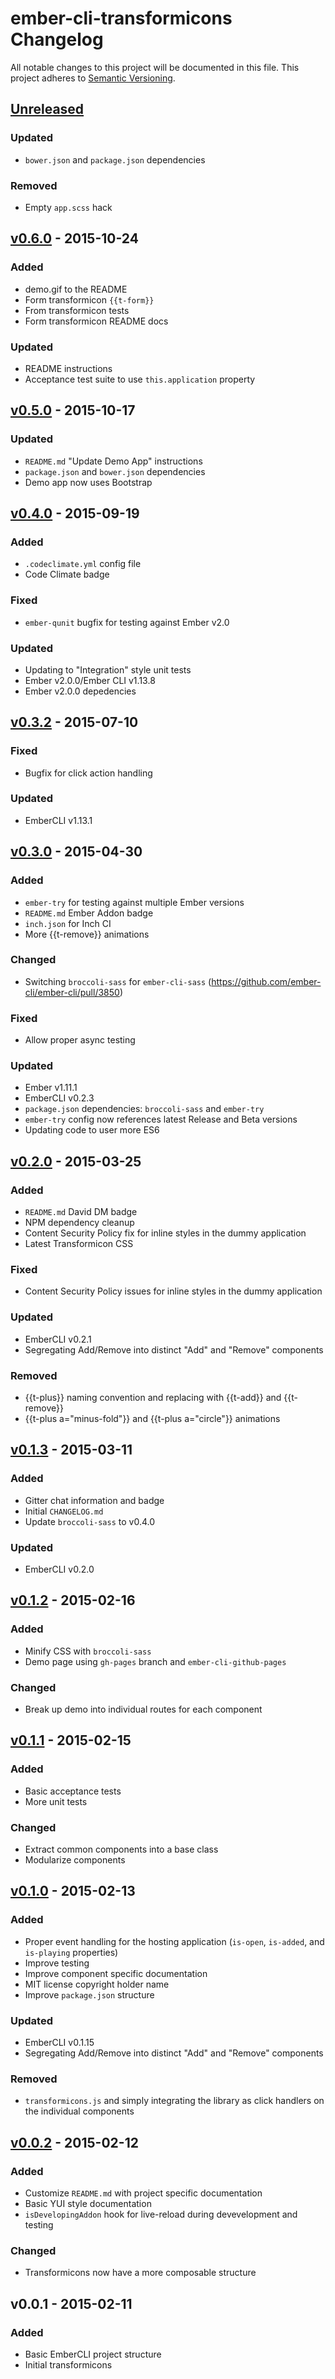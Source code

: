 # ember-cli-transformicons Changelog
All notable changes to this project will be documented in this file.
This project adheres to [Semantic Versioning](http://semver.org/).

## [Unreleased][unreleased]
### Updated
 - `bower.json` and `package.json` dependencies

### Removed
 - Empty `app.scss` hack


## [v0.6.0] - 2015-10-24
### Added
 - demo.gif to the README
 - Form transformicon `{{t-form}}`
 - From transformicon tests
 - Form transformicon README docs

### Updated
 - README instructions
 - Acceptance test suite to use `this.application` property


## [v0.5.0] - 2015-10-17
### Updated
 - `README.md` "Update Demo App" instructions
 - `package.json` and `bower.json` dependencies
 - Demo app now uses Bootstrap


## [v0.4.0] - 2015-09-19
### Added
 - `.codeclimate.yml` config file
 - Code Climate badge

### Fixed
 - `ember-qunit` bugfix for testing against Ember v2.0

### Updated
 - Updating to "Integration" style unit tests
 - Ember v2.0.0/Ember CLI v1.13.8
 - Ember v2.0.0 depedencies


## [v0.3.2] - 2015-07-10
### Fixed
 - Bugfix for click action handling

### Updated
 - EmberCLI v1.13.1


## [v0.3.0] - 2015-04-30
### Added
 - `ember-try` for testing against multiple Ember versions
 - `README.md` Ember Addon badge
 - `inch.json` for Inch CI
 - More {{t-remove}} animations

### Changed
 - Switching `broccoli-sass` for `ember-cli-sass` (https://github.com/ember-cli/ember-cli/pull/3850)

### Fixed
 - Allow proper async testing

### Updated
 - Ember v1.11.1
 - EmberCLI v0.2.3
 - `package.json` dependencies: `broccoli-sass` and `ember-try`
 - `ember-try` config now references latest Release and Beta versions
 - Updating code to user more ES6


## [v0.2.0] - 2015-03-25
### Added
 - `README.md` David DM badge
 - NPM dependency cleanup
 - Content Security Policy fix for inline styles in the dummy application
 - Latest Transformicon CSS

### Fixed
 - Content Security Policy issues for inline styles in the dummy application

### Updated
 - EmberCLI v0.2.1
 - Segregating Add/Remove into distinct "Add" and "Remove" components

### Removed
 - {{t-plus}} naming convention and replacing with {{t-add}} and {{t-remove}}
 - {{t-plus a="minus-fold"}} and {{t-plus a="circle"}} animations


## [v0.1.3] - 2015-03-11
### Added
 - Gitter chat information and badge
 - Initial `CHANGELOG.md`
 - Update `broccoli-sass` to v0.4.0

### Updated
 - EmberCLI v0.2.0

## [v0.1.2] - 2015-02-16
### Added
 - Minify CSS with `broccoli-sass`
 - Demo page using `gh-pages` branch and `ember-cli-github-pages`

### Changed
 - Break up demo into individual routes for each component


## [v0.1.1] - 2015-02-15
### Added
 - Basic acceptance tests
 - More unit tests

### Changed
 - Extract common components into a base class
 - Modularize components


## [v0.1.0] - 2015-02-13
### Added
 - Proper event handling for the hosting application (`is-open`, `is-added`, and `is-playing` properties)
 - Improve testing
 - Improve component specific documentation
 - MIT license copyright holder name
 - Improve `package.json` structure

### Updated
 - EmberCLI v0.1.15
 - Segregating Add/Remove into distinct "Add" and "Remove" components

### Removed
 - `transformicons.js` and simply integrating the library as click handlers on the individual components


## [v0.0.2] - 2015-02-12
### Added
 - Customize `README.md` with project specific documentation
 - Basic YUI style documentation
 - `isDevelopingAddon` hook for live-reload during devevelopment and testing

### Changed
 - Transformicons now have a more composable structure


## v0.0.1 - 2015-02-11
### Added
 - Basic EmberCLI project structure
 - Initial transformicons


[unreleased]:  https://github.com/alexdiliberto/ember-cli-transformicons/compare/v0.6.0...HEAD
[v0.6.0]:      https://github.com/alexdiliberto/ember-cli-transformicons/compare/v0.5.0...v0.6.0
[v0.5.0]:      https://github.com/alexdiliberto/ember-cli-transformicons/compare/v0.4.0...v0.5.0
[v0.4.0]:      https://github.com/alexdiliberto/ember-cli-transformicons/compare/v0.3.2...v0.4.0
[v0.3.2]:      https://github.com/alexdiliberto/ember-cli-transformicons/compare/v0.3.0...v0.3.2
[v0.3.0]:      https://github.com/alexdiliberto/ember-cli-transformicons/compare/v0.2.0...v0.3.0
[v0.2.0]:      https://github.com/alexdiliberto/ember-cli-transformicons/compare/v0.1.3...v0.2.0
[v0.1.3]:      https://github.com/alexdiliberto/ember-cli-transformicons/compare/v0.1.2...v0.1.3
[v0.1.2]:      https://github.com/alexdiliberto/ember-cli-transformicons/compare/v0.1.1...v0.1.2
[v0.1.1]:      https://github.com/alexdiliberto/ember-cli-transformicons/compare/v0.1.0...v0.1.1
[v0.1.0]:      https://github.com/alexdiliberto/ember-cli-transformicons/compare/v0.0.2...v0.1.0
[v0.0.2]:      https://github.com/alexdiliberto/ember-cli-transformicons/compare/v0.0.1...v0.0.2
